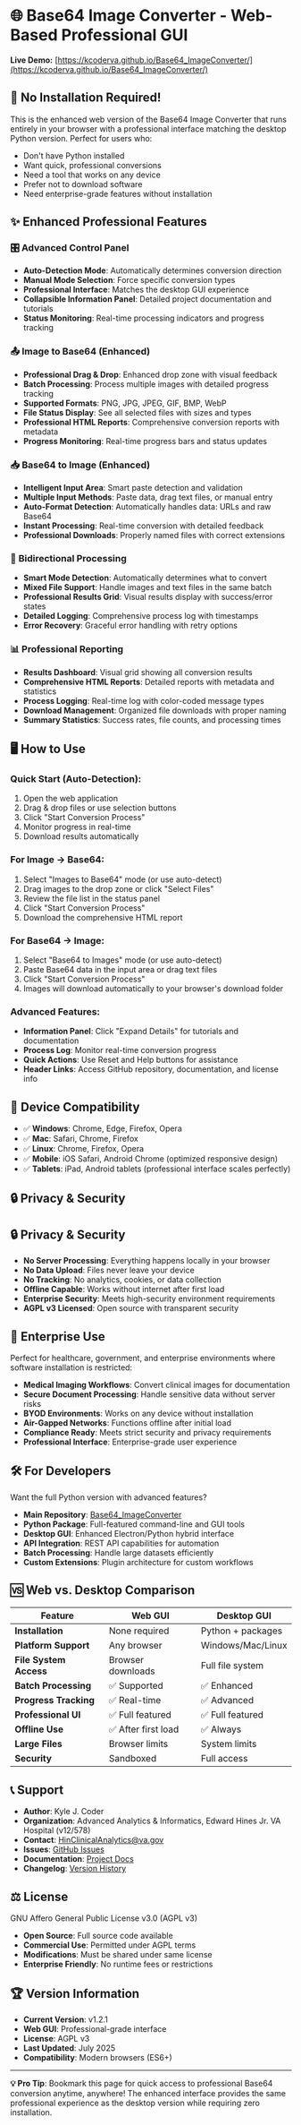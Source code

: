 # 🌐 Base64 Image Converter - Web-Based Professional GUI

**Live Demo:** [https://kcoderva.github.io/Base64_ImageConverter/](https://kcoderva.github.io/Base64_ImageConverter/)

## 🚀 **No Installation Required!**

This is the enhanced web version of the Base64 Image Converter that runs entirely in your browser with a professional interface matching the desktop Python version. Perfect for users who:
- Don't have Python installed
- Want quick, professional conversions
- Need a tool that works on any device
- Prefer not to download software
- Need enterprise-grade features without installation

## ✨ **Enhanced Professional Features**

### 🎛️ **Advanced Control Panel**
- **Auto-Detection Mode**: Automatically determines conversion direction
- **Manual Mode Selection**: Force specific conversion types
- **Professional Interface**: Matches the desktop GUI experience
- **Collapsible Information Panel**: Detailed project documentation and tutorials
- **Status Monitoring**: Real-time processing indicators and progress tracking

### 📤 **Image to Base64 (Enhanced)**
- **Professional Drag & Drop**: Enhanced drop zone with visual feedback
- **Batch Processing**: Process multiple images with detailed progress tracking
- **Supported Formats**: PNG, JPG, JPEG, GIF, BMP, WebP
- **File Status Display**: See all selected files with sizes and types
- **Professional HTML Reports**: Comprehensive conversion reports with metadata
- **Progress Monitoring**: Real-time progress bars and status updates

### 📥 **Base64 to Image (Enhanced)**
- **Intelligent Input Area**: Smart paste detection and validation
- **Multiple Input Methods**: Paste data, drag text files, or manual entry
- **Auto-Format Detection**: Automatically handles data: URLs and raw Base64
- **Instant Processing**: Real-time conversion with detailed feedback
- **Professional Downloads**: Properly named files with correct extensions

### 🔄 **Bidirectional Processing**
- **Smart Mode Detection**: Automatically determines what to convert
- **Mixed File Support**: Handle images and text files in the same batch
- **Professional Results Grid**: Visual results display with success/error states
- **Detailed Logging**: Comprehensive process log with timestamps
- **Error Recovery**: Graceful error handling with retry options

### 📊 **Professional Reporting**
- **Results Dashboard**: Visual grid showing all conversion results
- **Comprehensive HTML Reports**: Detailed reports with metadata and statistics
- **Process Logging**: Real-time log with color-coded message types
- **Download Management**: Organized file downloads with proper naming
- **Summary Statistics**: Success rates, file counts, and processing times

## 🖥️ **How to Use**

### **Quick Start (Auto-Detection)**:
1. Open the web application
2. Drag & drop files or use selection buttons
3. Click "Start Conversion Process"
4. Monitor progress in real-time
5. Download results automatically

### **For Image → Base64**:
1. Select "Images to Base64" mode (or use auto-detect)
2. Drag images to the drop zone or click "Select Files"
3. Review the file list in the status panel
4. Click "Start Conversion Process"
5. Download the comprehensive HTML report

### **For Base64 → Image**:
1. Select "Base64 to Images" mode (or use auto-detect)
2. Paste Base64 data in the input area or drag text files
3. Click "Start Conversion Process"
4. Images will download automatically to your browser's download folder

### **Advanced Features**:
- **Information Panel**: Click "Expand Details" for tutorials and documentation
- **Process Log**: Monitor real-time conversion progress
- **Quick Actions**: Use Reset and Help buttons for assistance
- **Header Links**: Access GitHub repository, documentation, and license info

## 📱 **Device Compatibility**

- ✅ **Windows**: Chrome, Edge, Firefox, Opera
- ✅ **Mac**: Safari, Chrome, Firefox
- ✅ **Linux**: Chrome, Firefox, Opera
- ✅ **Mobile**: iOS Safari, Android Chrome (optimized responsive design)
- ✅ **Tablets**: iPad, Android tablets (professional interface scales perfectly)

## 🔒 **Privacy & Security**

## 🔒 **Privacy & Security**

- **No Server Processing**: Everything happens locally in your browser
- **No Data Upload**: Files never leave your device
- **No Tracking**: No analytics, cookies, or data collection
- **Offline Capable**: Works without internet after first load
- **Enterprise Security**: Meets high-security environment requirements
- **AGPL v3 Licensed**: Open source with transparent security

## 🏥 **Enterprise Use**

Perfect for healthcare, government, and enterprise environments where software installation is restricted:
- **Medical Imaging Workflows**: Convert clinical images for documentation
- **Secure Document Processing**: Handle sensitive data without server risks
- **BYOD Environments**: Works on any device without installation
- **Air-Gapped Networks**: Functions offline after initial load
- **Compliance Ready**: Meets strict security and privacy requirements
- **Professional Interface**: Enterprise-grade user experience

## 🛠️ **For Developers**

Want the full Python version with advanced features?
- **Main Repository**: [Base64_ImageConverter](https://github.com/KCoderVA/Base64_ImageConverter)
- **Python Package**: Full-featured command-line and GUI tools
- **Desktop GUI**: Enhanced Electron/Python hybrid interface
- **API Integration**: REST API capabilities for automation
- **Batch Processing**: Handle large datasets efficiently
- **Custom Extensions**: Plugin architecture for custom workflows

## 🆚 **Web vs. Desktop Comparison**

| Feature | Web GUI | Desktop GUI |
|---------|---------|-------------|
| **Installation** | None required | Python + packages |
| **Platform Support** | Any browser | Windows/Mac/Linux |
| **File System Access** | Browser downloads | Full file system |
| **Batch Processing** | ✅ Supported | ✅ Enhanced |
| **Progress Tracking** | ✅ Real-time | ✅ Advanced |
| **Professional UI** | ✅ Full featured | ✅ Full featured |
| **Offline Use** | ✅ After first load | ✅ Always |
| **Large Files** | Browser limits | System limits |
| **Security** | Sandboxed | Full access |

## 📞 **Support**

- **Author**: Kyle J. Coder
- **Organization**: Advanced Analytics & Informatics, Edward Hines Jr. VA Hospital (v12/578)
- **Contact**: HinClinicalAnalytics@va.gov
- **Issues**: [GitHub Issues](https://github.com/KCoderVA/Base64_ImageConverter/issues)
- **Documentation**: [Project Docs](https://github.com/KCoderVA/Base64_ImageConverter/tree/main/project/docs)
- **Changelog**: [Version History](https://github.com/KCoderVA/Base64_ImageConverter/blob/main/project/docs/CHANGELOG.md)

## ⚖️ **License**

GNU Affero General Public License v3.0 (AGPL v3)
- **Open Source**: Full source code available
- **Commercial Use**: Permitted under AGPL terms
- **Modifications**: Must be shared under same license
- **Enterprise Friendly**: No runtime fees or restrictions

## 🏆 **Version Information**

- **Current Version**: v1.2.1
- **Web GUI**: Professional-grade interface
- **License**: AGPL v3
- **Last Updated**: July 2025
- **Compatibility**: Modern browsers (ES6+)

---

**💡 Pro Tip**: Bookmark this page for quick access to professional Base64 conversion anytime, anywhere! The enhanced interface provides the same professional experience as the desktop version while requiring zero installation.
